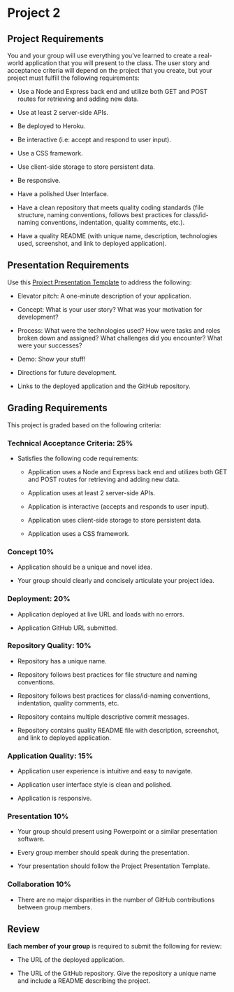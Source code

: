 # Project 2

## Project Requirements

You and your group will use everything you’ve learned to create a real-world application that you will present to the class. The user story and acceptance criteria will depend on the project that you create, but your project must fulfill the following requirements:

* Use a Node and Express back end and utilize both GET and POST routes for retrieving and adding new data.

* Use at least 2 server-side APIs.

* Be deployed to Heroku.

* Be interactive (i.e: accept and respond to user input).

* Use a CSS framework.

* Use client-side storage to store persistent data.

* Be responsive.

* Have a polished User Interface.

* Have a clean repository that meets quality coding standards (file structure, naming conventions, follows best practices for class/id-naming conventions, indentation, quality comments, etc.).

* Have a quality README (with unique name, description, technologies used, screenshot, and link to deployed application).

## Presentation Requirements

Use this [Project Presentation Template](https://docs.google.com/presentation/d/1_u8TKy5zW5UlrVQVnyDEZ0unGI2tjQPDEpA0FNuBKAw/edit#slide=id.p) to address the following:

* Elevator pitch: A one-minute description of your application.

* Concept: What is your user story? What was your motivation for development?

* Process: What were the technologies used? How were tasks and roles broken down and assigned? What challenges did you encounter? What were your successes?

* Demo: Show your stuff!

* Directions for future development.

* Links to the deployed application and the GitHub repository.


## Grading Requirements

This project is graded based on the following criteria:

### Technical Acceptance Criteria: 25%

* Satisfies the following code requirements:

    * Application uses a Node and Express back end and utilizes both GET and POST routes for retrieving and adding new data.

    * Application uses at least 2 server-side APIs.

    * Application is interactive (accepts and responds to user input).

    * Application uses client-side storage to store persistent data.

    * Application uses a CSS framework.

### Concept 10%

* Application should be a unique and novel idea.

* Your group should clearly and concisely articulate your project idea.

### Deployment: 20%

* Application deployed at live URL and loads with no errors.

* Application GitHub URL submitted.

### Repository Quality: 10%

* Repository has a unique name.

* Repository follows best practices for file structure and naming conventions.

* Repository follows best practices for class/id-naming conventions, indentation, quality comments, etc.

* Repository contains multiple descriptive commit messages.

* Repository contains quality README file with description, screenshot, and link to deployed application.

### Application Quality: 15%

* Application user experience is intuitive and easy to navigate.

* Application user interface style is clean and polished.

* Application is responsive.

### Presentation 10%

* Your group should present using Powerpoint or a similar presentation software.

* Every group member should speak during the presentation.

* Your presentation should follow the Project Presentation Template.

### Collaboration 10%

* There are no major disparities in the number of GitHub contributions between group members.

## Review

**Each member of your group** is required to submit the following for review:

* The URL of the deployed application.

* The URL of the GitHub repository. Give the repository a unique name and include a README describing the project.
